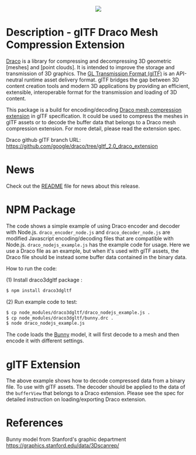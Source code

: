 
<p align="center">
<img src="https://github.com/google/draco/raw/master/docs/DracoLogo.jpeg" />
</p>

Description - glTF Draco Mesh Compression Extension
===================================================


[Draco] is a library for compressing and decompressing 3D geometric [meshes] and [point clouds]. It is intended to improve the storage and transmission of 3D graphics.
The [GL Transmission Format (glTF)](https://github.com/KhronosGroup/glTF) is an API-neutral runtime asset delivery format. glTF bridges the gap between 3D content creation tools and modern 3D applications by providing an efficient, extensible, interoperable format for the transmission and loading of 3D content.

This package is a build for encoding/decoding [Draco mesh compression extension](https://github.com/KhronosGroup/glTF/tree/master/extensions/2.0/Khronos/KHR_draco_mesh_compression) in glTF specification. It could be used to compress the meshes in glTF assets or to decode the buffer data that belongs to a Draco mesh compression extension. For more detail, please read the extension spec.

Draco github glTF branch URL: https://github.com/google/draco/tree/gltf_2.0_draco_extension

News
=======

Check out the [README](https://github.com/google/draco/blob/1.4.0/README.md)
file for news about this release.

NPM Package
===========

The code shows a simple example of using Draco encoder and decoder with Node.js.
`draco_encoder_node.js` and `draco_decoder_node.js` are modified Javascript
encoding/decoding files that are compatible with Node.js.
`draco_nodejs_example.js` has the example code for usage.
Here we use a Draco file as an example, but when it's used with glTF assets, the
Draco file should be instead some buffer data contained in the binary data.

How to run the code:

(1) Install draco3dgltf package :

~~~~~ bash
$ npm install draco3dgltf
~~~~~

(2) Run example code to test:

~~~~~ bash
$ cp node_modules/draco3dgltf/draco_nodejs_example.js .
$ cp node_modules/draco3dgltf/bunny.drc .
$ node draco_nodejs_example.js
~~~~~

The code loads the [Bunny] model, it will first decode to a mesh
and then encode it with different settings.

glTF Extension
==============

The above example shows how to decode compressed data from a binary file. To use with glTF assets. The decoder should be applied to the data of the `bufferView` that belongs to a Draco extension. Please see the spec for detailed instruction on loading/exporting Draco extension.

References
==========
[Draco]: https://github.com/google/draco
[Bunny]: https://graphics.stanford.edu/data/3Dscanrep/

Bunny model from Stanford's graphic department <https://graphics.stanford.edu/data/3Dscanrep/>
